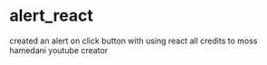 # alert_react
created an alert on click button with using react all credits to moss hamedani youtube creator  
